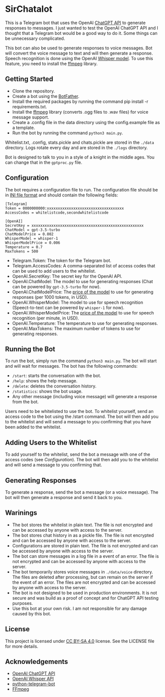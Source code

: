 # SirChatalot

This is a Telegram bot that uses the OpenAI [ChatGPT API](https://platform.openai.com/docs/guides/chat) to generate responses to messages. I just wanted to test the OpenAI ChatGPT API and I thought that a Telegram bot would be a good way to do it. Some things can be unnecessary complicated. 

This bot can also be used to generate responses to voice messages. Bot will convert the voice message to text and will then generate a response. Speech recognition is done using the OpenAI [Whisper model](https://platform.openai.com/docs/guides/speech-to-text). To use this feature, you need to install the [ffmpeg](https://ffmpeg.org/) library.

## Getting Started
* Clone the repository.
* Create a bot using the [BotFather](https://t.me/botfather).
* Install the required packages by running the command pip install -r requirements.txt.
* Install the [ffmpeg](https://ffmpeg.org/) library (converts .ogg files to .wav files) for voice message support.
* Create a .config file in the data directory using the config.example file as a template.
* Run the bot by running the command `python3 main.py`.

Whitelist.txt, .config, stats.pickle and chats.pickle are stored in the `./data` directory. Logs rotate every day and are stored in the `./logs` directory.

Bot is designed to talk to you in a style of a knight in the middle ages. You can change that in the `gptproc.py` file.

## Configuration
The bot requires a configuration file to run. The configuration file should be in [INI file format](https://en.wikipedia.org/wiki/INI_file) and should contain the following fields:
```
[Telegram]
Token = 0000000000:xxxxxxxxxxxxxxxxxxxxxxxxxxxxxxxxxxx
AccessCodes = whitelistcode,secondwhitelistcode

[OpenAI]
SecretKey = xxxxxxxxxxxxxxxxxxxxxxxxxxxxxxxxxxxxxxxxxxxxxxxxxxx
ChatModel = gpt-3.5-turbo
ChatModelPrice = 0.002
WhisperModel = whisper-1
WhisperModelPrice = 0.006
Temperature = 0.7
MaxTokens = 500
```
* Telegram.Token: The token for the Telegram bot.
* Telegram.AccessCodes: A comma-separated list of access codes that can be used to add users to the whitelist.
* OpenAI.SecretKey: The secret key for the OpenAI API.
* OpenAI.ChatModel: The model to use for generating responses (Chat can be powered by `gpt-3.5-turbo` for now).
* OpenAI.ChatModelPrice: The [price of the model](https://openai.com/pricing) to use for generating responses (per 1000 tokens, in USD).
* OpenAI.WhisperModel: The model to use for speech recognition (Speect-to-text can be powered by `whisper-1` for now).
* OpenAI.WhisperModelPrice: The [price of the model](https://openai.com/pricing) to use for speech recognition (per minute, in USD).
* OpenAI.Temperature: The temperature to use for generating responses.
* OpenAI.MaxTokens: The maximum number of tokens to use for generating responses.

## Running the Bot
To run the bot, simply run the command `python3 main.py`. The bot will start and will wait for messages. 
The bot has the following commands:
* `/start`: starts the conversation with the bot.
* `/help`: shows the help message.
* `/delete`: deletes the conversation history.
* `/statistics`: shows the bot usage.
* Any other message (including voice message) will generate a response from the bot.

Users need to be whitelisted to use the bot. To whitelist yourself, send an access code to the bot using the /start command. The bot will then add you to the whitelist and will send a message to you confirming that you have been added to the whitelist.

## Adding Users to the Whitelist
To add yourself to the whitelist, send the bot a message with one of the access codes (see *Configuration*). The bot will then add you to the whitelist and will send a message to you confirming that.

## Generating Responses
To generate a response, send the bot a message (or a voice message). The bot will then generate a response and send it back to you.

## Warinings
* The bot stores the whitelist in plain text. The file is not encrypted and can be accessed by anyone with access to the server.
* The bot stores chat history in as a pickle file. The file is not encrypted and can be accessed by anyone with access to the server.
* Configurations are stored in plain text. The file is not encrypted and can be accessed by anyone with access to the server.
* The bot can store messages in a log file in a event of an error. The file is not encrypted and can be accessed by anyone with access to the server.
* The bot temporarily stores voice messages in `./data/voice` directory. The files are deleted after processing, but can remain on the server if the event of an error. The files are not encrypted and can be accessed by anyone with access to the server.
* The bot is not designed to be used in production environments. It is not secure and was build as a proof of concept and for ChatGPT API testing purposes.
* Use this bot at your own risk. I am not responsible for any damage caused by this bot.

## License
This project is licensed under [CC BY-SA 4.0](https://creativecommons.org/licenses/by-sa/4.0/) license. See the LICENSE file for more details.

## Acknowledgements
* [OpenAI ChatGPT API](https://platform.openai.com/docs/guides/chat)
* [OpenAI Whisper API](https://platform.openai.com/docs/guides/speech-to-text)
* [python-telegram-bot](https://github.com/python-telegram-bot/python-telegram-bot)
* [FFmpeg](https://ffmpeg.org/)
